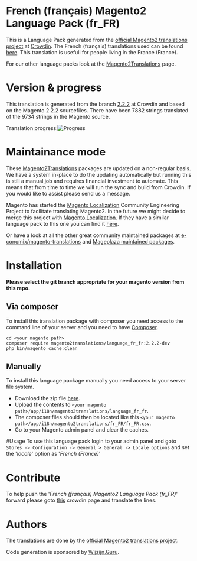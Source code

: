 # French (français) Magento2 Language Pack (fr_FR)
This is a Language Pack generated from the [official Magento2 translations project](https://crowdin.com/project/magento-2) at [Crowdin](https://crowdin.com).
The French (français) translations used can be found [here](https://crowdin.com/project/magento-2/fr).
This translation is usefull for people living in the France (France).

For our other language packs look at the [Magento2Translations](http://magento2translations.github.io/) page.

# Version & progress
This translation is generated from the branch [2.2.2](https://crowdin.com/project/magento-2/fr#/2.2.2) at Crowdin and based on the Magento 2.2.2 sourcefiles.
There have been  7882 strings translated of the 9734 strings in the Magento source.

Translation progress:![Progress](http://progressed.io/bar/81)

# Maintainance mode
These [Magento2Translations](http://magento2translations.github.io/) packages are updated on a non-regular basis. We have a system in-place to do the updating automatically but running this is still a manual job and requires financial investment to automate.
This means that from time to time we will run the sync and build from Crowdin. If you would like to assist please send us a message.

Magento has started the [Magento Localization](https://github.com/magento-l10n) Community Engineering Project to facilitate translating Magento2.
In the future we might decide to merge this project with [Magento Localization](https://github.com/magento-l10n).
If they have a similar language pack to this one you can find it [here](https://github.com/magento-l10n/language-fr_FR).

Or have a look at all the other great community maintained packages at [e-conomix/magento-translations](https://github.com/e-conomix/magento-translations) and [Mageplaza maintained packages](https://github.com/mageplaza?q=language).

# Installation
**Please select the git branch appropriate for your magento version from this repo.**
## Via composer
To install this translation package with composer you need access to the command line of your server and you need to have [Composer](https://getcomposer.org).
```
cd <your magento path>
composer require magento2translations/language_fr_fr:2.2.2-dev
php bin/magento cache:clean
```
## Manually
To install this language package manually you need access to your server file system.
* Download the zip file [here](https://github.com/Magento2Translations/language_fr_fr/archive/2.2.2.zip).
* Upload the contents to `<your magento path>/app/i18n/magento2translations/language_fr_fr`.
* The composer files should then be located like this `<your magento path>/app/i18n/magento2translations/fr_FR/fr_FR.csv`.
* Go to your Magento admin panel and clear the caches.

#Usage
To use this language pack login to your admin panel and goto `Stores -> Configuration -> General > General -> Locale options` and set the '*locale*' option as '*French (France)*'

# Contribute
To help push the '*French (français) Magento2 Language Pack (fr_FR)*' forward please goto [this](https://crowdin.com/project/magento-2/fr) crowdin page and translate the lines.

# Authors
The translations are done by the [official Magento2 translations project](https://crowdin.com/project/magento-2).

Code generation is sponsored by [Wijzijn.Guru](http://www.wijzijn.guru/).
